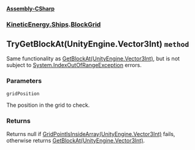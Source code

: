 #### [Assembly-CSharp](./Assembly-CSharp.md 'Assembly-CSharp')
### [KineticEnergy.Ships](./Assembly-CSharp.md#KineticEnergy-Ships 'KineticEnergy.Ships').[BlockGrid](./KineticEnergy-Ships-BlockGrid.md 'KineticEnergy.Ships.BlockGrid')
## TryGetBlockAt(UnityEngine.Vector3Int) `method`
Same functionality as [GetBlockAt(UnityEngine.Vector3Int)](./KineticEnergy-Ships-BlockGrid-GetBlockAt(UnityEngine-Vector3Int).md 'KineticEnergy.Ships.BlockGrid.GetBlockAt(UnityEngine.Vector3Int)'), but is not subject to [System.IndexOutOfRangeException](https://docs.microsoft.com/en-us/dotnet/api/System.IndexOutOfRangeException 'System.IndexOutOfRangeException') errors.
### Parameters

<a name='KineticEnergy-Ships-BlockGrid-TryGetBlockAt(UnityEngine-Vector3Int)-gridPosition'></a>
`gridPosition`

The position in the grid to check.
### Returns
Returns null if [GridPointIsInsideArray(UnityEngine.Vector3Int)](./KineticEnergy-Ships-BlockGrid-GridPointIsInsideArray(UnityEngine-Vector3Int).md 'KineticEnergy.Ships.BlockGrid.GridPointIsInsideArray(UnityEngine.Vector3Int)') fails, otherwise returns [GetBlockAt(UnityEngine.Vector3Int)](./KineticEnergy-Ships-BlockGrid-GetBlockAt(UnityEngine-Vector3Int).md 'KineticEnergy.Ships.BlockGrid.GetBlockAt(UnityEngine.Vector3Int)').
